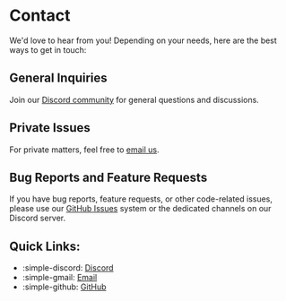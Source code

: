 # Contact

We'd love to hear from you! Depending on your needs, here are the best ways to get in touch:

## General Inquiries

Join our [Discord community](https://discord.gg/Vx7fW9PA8B) for general questions and discussions.

## Private Issues

For private matters, feel free to [email us](mailto:raspirus.dev@gmail.com).

## Bug Reports and Feature Requests

If you have bug reports, feature requests, or other code-related issues, please use our [GitHub Issues](https://github.com/Raspirus/Raspirus) system or the dedicated channels on our Discord server.

## Quick Links:

- :simple-discord: [Discord](https://discord.gg/Vx7fW9PA8B)
- :simple-gmail: [Email](mailto:raspirus.dev@gmail.com)
- :simple-github: [GitHub](https://github.com/Raspirus/Raspirus)
